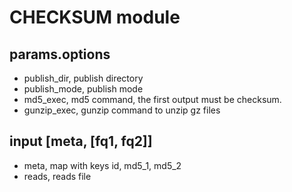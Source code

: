# CHECKSUM module

## params.options

- publish_dir, publish directory
- publish_mode, publish mode
- md5_exec, md5 command, the first output must be checksum.
- gunzip_exec, gunzip command to unzip gz files

## input [meta, [fq1, fq2]]

- meta, map with keys id, md5_1, md5_2
- reads, reads file
